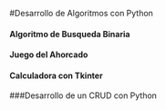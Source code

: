 #Desarrollo de Algoritmos con Python

#### Algoritmo de Busqueda Binaria

#### Juego del Ahorcado

#### Calculadora con Tkinter

###Desarrollo de un CRUD con Python